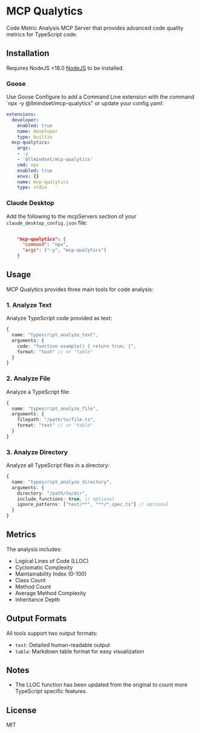 # MCP Qualytics

Code Metric Analysis MCP Server that provides advanced code quality metrics for TypeScript code.

## Installation

Requires NodeJS >18.0 [NodeJS](https://nodejs.org/en/download) to be installed.

### Goose

Use Goose Configure to add a Command Line extension with the command `npx -y @llmindset/mcp-qualytics" or update your config.yaml:

```yaml
extensions:
  developer:
    enabled: true
    name: developer
    type: builtin
  mcp-qualytics:
    args:
    - -y
    - '@llmindset/mcp-qualytics'
    cmd: npx
    enabled: true
    envs: {}
    name: mcp-qualytics
    type: stdio
```

### Claude Desktop

Add the following to the mcpServers section of your `claude_desktop_config.json` file:

```json

    "mcp-qualytics": {
      "command": "npx",
      "args": ["-y", "mcp-qualytics"]
    }
```

## Usage

MCP Qualytics provides three main tools for code analysis:

### 1. Analyze Text

Analyze TypeScript code provided as text:

```typescript
{
  name: "typescript_analyze_text",
  arguments: {
    code: "function example() { return true; }",
    format: "text" // or "table"
  }
}
```

### 2. Analyze File

Analyze a TypeScript file:

```typescript
{
  name: "typescript_analyze_file",
  arguments: {
    filepath: "/path/to/file.ts",
    format: "text" // or "table"
  }
}
```

### 3. Analyze Directory

Analyze all TypeScript files in a directory:

```typescript
{
  name: "typescript_analyze_directory",
  arguments: {
    directory: "/path/to/dir",
    include_functions: true, // optional
    ignore_patterns: ["test/**", "**/*.spec.ts"] // optional
  }
}
```

## Metrics

The analysis includes:
- Logical Lines of Code (LLOC)
- Cyclomatic Complexity
- Maintainability Index (0-100)
- Class Count
- Method Count
- Average Method Complexity
- Inheritance Depth

## Output Formats

All tools support two output formats:
- `text`: Detailed human-readable output
- `table`: Markdown table format for easy visualization

## Notes

- The LLOC function has been updated from the original to count more TypeScript specific features.

## License

MIT
